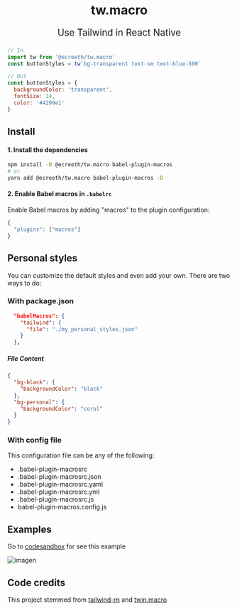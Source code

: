 <p align="center">
  <h1 align="center">tw.macro</h1>
</p>
<p align="center" style="font-size: 1.3rem;">Use Tailwind in React Native<br /></p>

```js
// In
import tw from '@ecreeth/tw.macro'
const buttonStyles = tw`bg-transparent text-sm text-blue-500`

// Out
const buttonStyles = {
  backgroundColor: 'transparent',
  fontSize: 14,
  color: '#4299e1'
}
```

## Install

#### 1. Install the dependencies

```bash
npm install -D @ecreeth/tw.macro babel-plugin-macros
# or
yarn add @ecreeth/tw.macro babel-plugin-macros -D
```

#### 2. Enable Babel macros in `.babelrc`

Enable Babel macros by adding "macros" to the plugin configuration:

```js
{
  "plugins": ["macros"]
}
```

## Personal styles

You can customize the default styles and even add your own. There are two ways to do:

### With package.json

```json
  "babelMacros": {
    "tailwind": {
      "file": "./my_personal_styles.json"
    }
  },
```

##### File Content

```json
{
  "bg-black": {
    "backgroundColor": "black"
  },
  "bg-personal": {
    "backgroundColor": "coral"
  }
}
```

### With config file

This configuration file can be any of the following:

- .babel-plugin-macrosrc
- .babel-plugin-macrosrc.json
- .babel-plugin-macrosrc.yaml
- .babel-plugin-macrosrc.yml
- .babel-plugin-macrosrc.js
- babel-plugin-macros.config.js

## Examples

Go to [codesandbox](https://codesandbox.io/s/cool-brattain-beb8r-7dx64) for see this example

![imagen](https://user-images.githubusercontent.com/20761166/76672256-b9bb6f80-6571-11ea-8dbf-59714c742c2a.png)

## Code credits

This project stemmed from [tailwind-rn](https://github.com/vadimdemedes/tailwind-rn) and [twin.macro](https://github.com/ben-rogerson/twin.macro)
